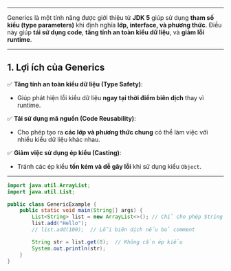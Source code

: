 
---
Generics là một tính năng được giới thiệu từ **JDK 5** giúp sử dụng **tham số kiểu (type parameters)** khi định nghĩa **lớp, interface, và phương thức**. Điều này giúp **tái sử dụng code**, **tăng tính an toàn kiểu dữ liệu**, và **giảm lỗi runtime**.

---

## **1. Lợi ích của Generics**

✅ **Tăng tính an toàn kiểu dữ liệu (Type Safety)**:

- Giúp phát hiện lỗi kiểu dữ liệu **ngay tại thời điểm biên dịch** thay vì runtime.

✅ **Tái sử dụng mã nguồn (Code Reusability)**:

- Cho phép tạo ra **các lớp và phương thức chung** có thể làm việc với nhiều kiểu dữ liệu khác nhau.

✅ **Giảm việc sử dụng ép kiểu (Casting)**:

- Tránh các ép kiểu **tốn kém và dễ gây lỗi** khi sử dụng kiểu `Object`.

---
```java
import java.util.ArrayList;
import java.util.List;

public class GenericExample {
    public static void main(String[] args) {
        List<String> list = new ArrayList<>(); // Chỉ cho phép String
        list.add("Hello");
        // list.add(100);  // Lỗi biên dịch nếu bỏ comment

        String str = list.get(0);  // Không cần ép kiểu
        System.out.println(str);
    }
}
```

